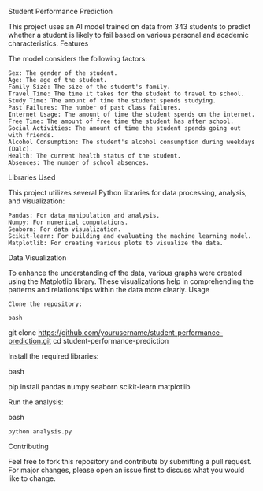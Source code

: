 Student Performance Prediction

This project uses an AI model trained on data from 343 students to predict whether a student is likely to fail based on various personal and academic characteristics.
Features

The model considers the following factors:

    Sex: The gender of the student.
    Age: The age of the student.
    Family Size: The size of the student's family.
    Travel Time: The time it takes for the student to travel to school.
    Study Time: The amount of time the student spends studying.
    Past Failures: The number of past class failures.
    Internet Usage: The amount of time the student spends on the internet.
    Free Time: The amount of free time the student has after school.
    Social Activities: The amount of time the student spends going out with friends.
    Alcohol Consumption: The student's alcohol consumption during weekdays (Dalc).
    Health: The current health status of the student.
    Absences: The number of school absences.

Libraries Used

This project utilizes several Python libraries for data processing, analysis, and visualization:

    Pandas: For data manipulation and analysis.
    Numpy: For numerical computations.
    Seaborn: For data visualization.
    Scikit-learn: For building and evaluating the machine learning model.
    Matplotlib: For creating various plots to visualize the data.

Data Visualization

To enhance the understanding of the data, various graphs were created using the Matplotlib library. These visualizations help in comprehending the patterns and relationships within the data more clearly.
Usage

    Clone the repository:

    bash

git clone https://github.com/yourusername/student-performance-prediction.git
cd student-performance-prediction

Install the required libraries:

bash

pip install pandas numpy seaborn scikit-learn matplotlib

Run the analysis:

bash

    python analysis.py

Contributing

Feel free to fork this repository and contribute by submitting a pull request. For major changes, please open an issue first to discuss what you would like to change.
